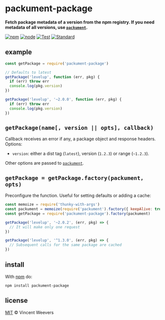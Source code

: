 # packument-package

**Fetch package metadata of a version from the npm registry. If you need metadata of all versions, use [`packument`](https://www.npmjs.org/package/packument).**

[![npm](https://img.shields.io/npm/v/packument-package.svg)](https://www.npmjs.com/package/packument-package)
[![node](https://img.shields.io/node/v/packument-package.svg)](https://www.npmjs.com/package/packument-package)
[![Test](https://img.shields.io/github/workflow/status/vweevers/packument-package/Test?label=test)](https://github.com/vweevers/packument-package/actions/workflows/test.yml)
[![Standard](https://img.shields.io/badge/standard-informational?logo=javascript&logoColor=fff)](https://standardjs.com)

## example

```js
const getPackage = require('packument-package')

// Defaults to latest
getPackage('levelup', function (err, pkg) {
  if (err) throw err
  console.log(pkg.version)
})

getPackage('levelup', '~2.0.0', function (err, pkg) {
  if (err) throw err
  console.log(pkg.version)
})
```

## `getPackage(name[, version || opts], callback)`

Callback receives an error if any, a package object and response headers. Options:

- `version`: either a dist tag (`latest`), version (`1.2.3`) or range (`~1.2.3`).

Other options are passed to [`packument`](https://www.npmjs.org/package/packument).

## `getPackage = getPackage.factory(packument, opts)`

Preconfigure the function. Useful for setting defaults or adding a cache:

```js
const memoize = require('thunky-with-args')
const packument = memoize(require('packument').factory({ keepAlive: true }))
const getPackage = require('packument-package').factory(packument)

getPackage('levelup', '~2.0.2', (err, pkg) => {
  // It will make only one request
})

getPackage('levelup', '^1.3.0', (err, pkg) => {
  // Subsequent calls for the same package are cached
})
```

## install

With [npm](https://npmjs.org) do:

```
npm install packument-package
```

## license

[MIT](http://opensource.org/licenses/MIT) © Vincent Weevers
